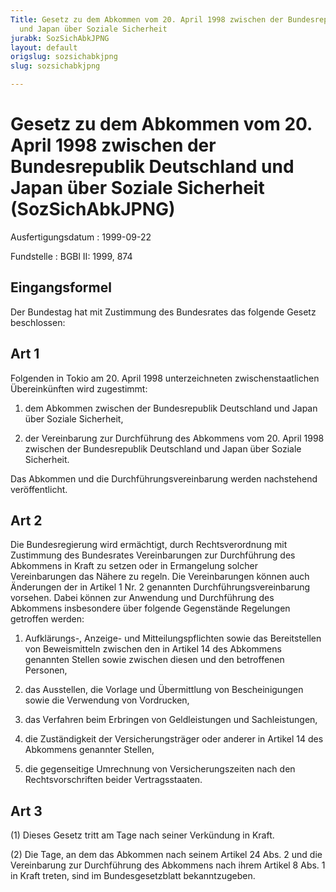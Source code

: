 ```yaml
---
Title: Gesetz zu dem Abkommen vom 20. April 1998 zwischen der Bundesrepublik Deutschland
  und Japan über Soziale Sicherheit
jurabk: SozSichAbkJPNG
layout: default
origslug: sozsichabkjpng
slug: sozsichabkjpng

---
```


# Gesetz zu dem Abkommen vom 20. April 1998 zwischen der Bundesrepublik Deutschland und Japan über Soziale Sicherheit (SozSichAbkJPNG)

Ausfertigungsdatum
:   1999-09-22

Fundstelle
:   BGBl II: 1999, 874

## Eingangsformel

Der Bundestag hat mit Zustimmung des Bundesrates das folgende Gesetz
beschlossen:

## Art 1

Folgenden in Tokio am 20. April 1998 unterzeichneten
zwischenstaatlichen Übereinkünften wird zugestimmt:

1.  dem Abkommen zwischen der Bundesrepublik Deutschland und Japan über
    Soziale Sicherheit,


2.  der Vereinbarung zur Durchführung des Abkommens vom 20. April 1998
    zwischen der Bundesrepublik Deutschland und Japan über Soziale
    Sicherheit.



Das Abkommen und die Durchführungsvereinbarung werden nachstehend
veröffentlicht.

## Art 2

Die Bundesregierung wird ermächtigt, durch Rechtsverordnung mit
Zustimmung des Bundesrates Vereinbarungen zur Durchführung des
Abkommens in Kraft zu setzen oder in Ermangelung solcher
Vereinbarungen das Nähere zu regeln. Die Vereinbarungen können auch
Änderungen der in Artikel 1 Nr. 2 genannten Durchführungsvereinbarung
vorsehen. Dabei können zur Anwendung und Durchführung des Abkommens
insbesondere über folgende Gegenstände Regelungen getroffen werden:

1.  Aufklärungs-, Anzeige- und Mitteilungspflichten sowie das
    Bereitstellen von Beweismitteln zwischen den in Artikel 14 des
    Abkommens genannten Stellen sowie zwischen diesen und den betroffenen
    Personen,


2.  das Ausstellen, die Vorlage und Übermittlung von Bescheinigungen sowie
    die Verwendung von Vordrucken,


3.  das Verfahren beim Erbringen von Geldleistungen und Sachleistungen,


4.  die Zuständigkeit der Versicherungsträger oder anderer in Artikel 14
    des Abkommens genannter Stellen,


5.  die gegenseitige Umrechnung von Versicherungszeiten nach den
    Rechtsvorschriften beider Vertragsstaaten.

## Art 3

(1) Dieses Gesetz tritt am Tage nach seiner Verkündung in Kraft.

(2) Die Tage, an dem das Abkommen nach seinem Artikel 24 Abs. 2 und
die Vereinbarung zur Durchführung des Abkommens nach ihrem Artikel 8
Abs. 1 in Kraft treten, sind im Bundesgesetzblatt bekanntzugeben.

